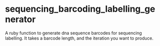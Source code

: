 # sequencing_barcoding_labelling_generator
A ruby function to generate dna sequence barcodes for sequencing labelling. It takes a barcode length, and the iteration you want to produce.
